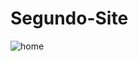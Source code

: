 # Segundo-Site

![home](https://user-images.githubusercontent.com/106362415/178090969-31114624-68d4-42f8-b695-08fd5ea0cb75.PNG)
